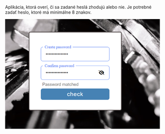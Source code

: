 Aplikácia, ktorá overí, či sa zadané heslá zhodujú alebo nie. Je potrebné zadať heslo, ktoré má minimálne 8 znakov.

![alt text](./img/password-check-and-confirm.png)
